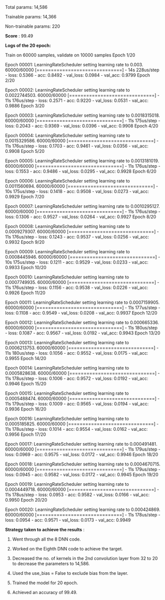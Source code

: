 Total params: 14,586

Trainable params: 14,366

Non-trainable params: 220

**Score** : 99.49


**Logs of the 20 epoch:**


Train on 60000 samples, validate on 10000 samples
Epoch 1/20

Epoch 00001: LearningRateScheduler setting learning rate to 0.003.
60000/60000 [==============================] - 14s 228us/step - loss: 0.5366 - acc: 0.8492 - val_loss: 0.0984 - val_acc: 0.9799
Epoch 2/20

Epoch 00002: LearningRateScheduler setting learning rate to 0.0022744503.
60000/60000 [==============================] - 11s 176us/step - loss: 0.2571 - acc: 0.9220 - val_loss: 0.0531 - val_acc: 0.9886
Epoch 3/20

Epoch 00003: LearningRateScheduler setting learning rate to 0.0018315018.
60000/60000 [==============================] - 11s 175us/step - loss: 0.2043 - acc: 0.9369 - val_loss: 0.0396 - val_acc: 0.9908
Epoch 4/20

Epoch 00004: LearningRateScheduler setting learning rate to 0.0015329586.
60000/60000 [==============================] - 11s 176us/step - loss: 0.1703 - acc: 0.9461 - val_loss: 0.0356 - val_acc: 0.9908
Epoch 5/20

Epoch 00005: LearningRateScheduler setting learning rate to 0.0013181019.
60000/60000 [==============================] - 11s 176us/step - loss: 0.1553 - acc: 0.9486 - val_loss: 0.0295 - val_acc: 0.9928
Epoch 6/20

Epoch 00006: LearningRateScheduler setting learning rate to 0.0011560694.
60000/60000 [==============================] - 10s 175us/step - loss: 0.1418 - acc: 0.9508 - val_loss: 0.0273 - val_acc: 0.9929
Epoch 7/20

Epoch 00007: LearningRateScheduler setting learning rate to 0.0010295127.
60000/60000 [==============================] - 11s 176us/step - loss: 0.1306 - acc: 0.9527 - val_loss: 0.0264 - val_acc: 0.9927
Epoch 8/20

Epoch 00008: LearningRateScheduler setting learning rate to 0.0009279307.
60000/60000 [==============================] - 11s 176us/step - loss: 0.1243 - acc: 0.9537 - val_loss: 0.0256 - val_acc: 0.9932
Epoch 9/20

Epoch 00009: LearningRateScheduler setting learning rate to 0.0008445946.
60000/60000 [==============================] - 10s 175us/step - loss: 0.1211 - acc: 0.9529 - val_loss: 0.0233 - val_acc: 0.9933
Epoch 10/20

Epoch 00010: LearningRateScheduler setting learning rate to 0.0007749935.
60000/60000 [==============================] - 11s 176us/step - loss: 0.1156 - acc: 0.9538 - val_loss: 0.0226 - val_acc: 0.9926
Epoch 11/20

Epoch 00011: LearningRateScheduler setting learning rate to 0.0007159905.
60000/60000 [==============================] - 11s 177us/step - loss: 0.1108 - acc: 0.9549 - val_loss: 0.0208 - val_acc: 0.9937
Epoch 12/20

Epoch 00012: LearningRateScheduler setting learning rate to 0.000665336.
60000/60000 [==============================] - 11s 180us/step - loss: 0.1087 - acc: 0.9567 - val_loss: 0.0192 - val_acc: 0.9943
Epoch 13/20

Epoch 00013: LearningRateScheduler setting learning rate to 0.0006213753.
60000/60000 [==============================] - 11s 180us/step - loss: 0.1056 - acc: 0.9552 - val_loss: 0.0175 - val_acc: 0.9955
Epoch 14/20

Epoch 00014: LearningRateScheduler setting learning rate to 0.0005828638.
60000/60000 [==============================] - 11s 178us/step - loss: 0.1006 - acc: 0.9572 - val_loss: 0.0192 - val_acc: 0.9946
Epoch 15/20

Epoch 00015: LearningRateScheduler setting learning rate to 0.0005488474.
60000/60000 [==============================] - 11s 179us/step - loss: 0.1009 - acc: 0.9565 - val_loss: 0.0194 - val_acc: 0.9936
Epoch 16/20

Epoch 00016: LearningRateScheduler setting learning rate to 0.0005185825.
60000/60000 [==============================] - 11s 178us/step - loss: 0.1014 - acc: 0.9554 - val_loss: 0.0162 - val_acc: 0.9956
Epoch 17/20

Epoch 00017: LearningRateScheduler setting learning rate to 0.000491481.
60000/60000 [==============================] - 11s 179us/step - loss: 0.0969 - acc: 0.9575 - val_loss: 0.0172 - val_acc: 0.9946
Epoch 18/20

Epoch 00018: LearningRateScheduler setting learning rate to 0.0004670715.
60000/60000 [==============================] - 11s 179us/step - loss: 0.0945 - acc: 0.9582 - val_loss: 0.0172 - val_acc: 0.9945
Epoch 19/20

Epoch 00019: LearningRateScheduler setting learning rate to 0.0004449718.
60000/60000 [==============================] - 11s 178us/step - loss: 0.0953 - acc: 0.9582 - val_loss: 0.0166 - val_acc: 0.9950
Epoch 20/20

Epoch 00020: LearningRateScheduler setting learning rate to 0.000424869.
60000/60000 [==============================] - 11s 178us/step - loss: 0.0954 - acc: 0.9571 - val_loss: 0.0173 - val_acc: 0.9949



**Strategy taken to achieve the results** :

1. Went through all the 8 DNN code. 

2. Worked on the Eighth DNN code to achieve the target.

3. Decreased the no. of kernels in the 2nd convolution layer from 32 to 20 to decrease the parameters to 14,586.

4. Used the use_bias = False to exclude bias from the layer.

5. Trained the model for 20 epoch.

6. Achieved an accuracy of 99.49.

